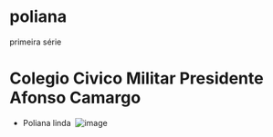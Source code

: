 # poliana
primeira série 
# Colegio Civico Militar Presidente Afonso Camargo
* Poliana linda 
![]() ![image](https://github.com/polianabicalho/poliana/assets/145033581/4f41bad1-030a-4a27-ad91-a9d6e269dc60)



